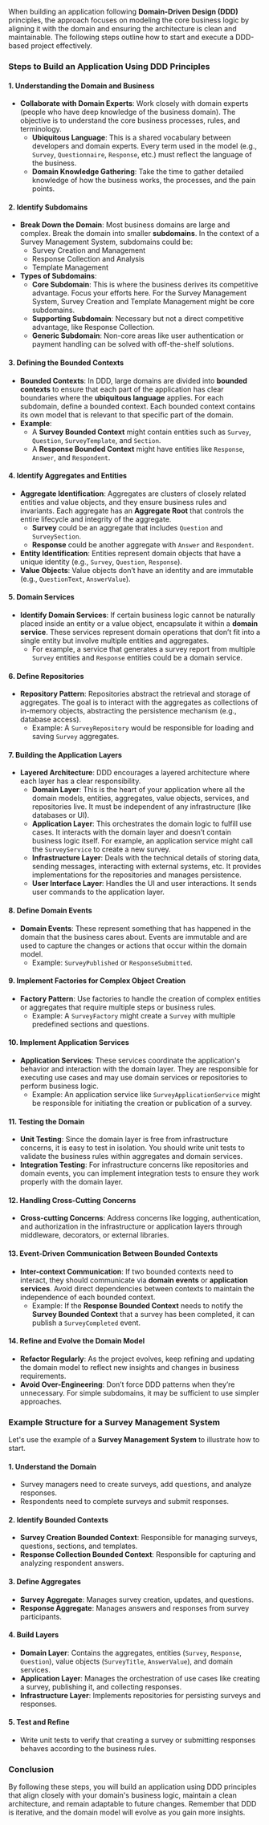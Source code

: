 When building an application following **Domain-Driven Design (DDD)** principles, the approach focuses on modeling the core business logic by aligning it with the domain and ensuring the architecture is clean and maintainable. The following steps outline how to start and execute a DDD-based project effectively.

### **Steps to Build an Application Using DDD Principles**

#### **1. Understanding the Domain and Business**
   - **Collaborate with Domain Experts**: 
     Work closely with domain experts (people who have deep knowledge of the business domain). The objective is to understand the core business processes, rules, and terminology. 
     - **Ubiquitous Language**: This is a shared vocabulary between developers and domain experts. Every term used in the model (e.g., `Survey`, `Questionnaire`, `Response`, etc.) must reflect the language of the business.
     - **Domain Knowledge Gathering**: Take the time to gather detailed knowledge of how the business works, the processes, and the pain points.
     
#### **2. Identify Subdomains**
   - **Break Down the Domain**: Most business domains are large and complex. Break the domain into smaller **subdomains**. In the context of a Survey Management System, subdomains could be:
     - Survey Creation and Management
     - Response Collection and Analysis
     - Template Management
   - **Types of Subdomains**:
     - **Core Subdomain**: This is where the business derives its competitive advantage. Focus your efforts here. For the Survey Management System, Survey Creation and Template Management might be core subdomains.
     - **Supporting Subdomain**: Necessary but not a direct competitive advantage, like Response Collection.
     - **Generic Subdomain**: Non-core areas like user authentication or payment handling can be solved with off-the-shelf solutions.

#### **3. Defining the Bounded Contexts**
   - **Bounded Contexts**: In DDD, large domains are divided into **bounded contexts** to ensure that each part of the application has clear boundaries where the **ubiquitous language** applies. For each subdomain, define a bounded context. Each bounded context contains its own model that is relevant to that specific part of the domain.
   - **Example**:
     - A **Survey Bounded Context** might contain entities such as `Survey`, `Question`, `SurveyTemplate`, and `Section`.
     - A **Response Bounded Context** might have entities like `Response`, `Answer`, and `Respondent`.

#### **4. Identify Aggregates and Entities**
   - **Aggregate Identification**: Aggregates are clusters of closely related entities and value objects, and they ensure business rules and invariants. Each aggregate has an **Aggregate Root** that controls the entire lifecycle and integrity of the aggregate.
     - **Survey** could be an aggregate that includes `Question` and `SurveySection`.
     - **Response** could be another aggregate with `Answer` and `Respondent`.
   - **Entity Identification**: Entities represent domain objects that have a unique identity (e.g., `Survey`, `Question`, `Response`).
   - **Value Objects**: Value objects don’t have an identity and are immutable (e.g., `QuestionText`, `AnswerValue`).

#### **5. Domain Services**
   - **Identify Domain Services**: If certain business logic cannot be naturally placed inside an entity or a value object, encapsulate it within a **domain service**. These services represent domain operations that don’t fit into a single entity but involve multiple entities and aggregates.
     - For example, a service that generates a survey report from multiple `Survey` entities and `Response` entities could be a domain service.

#### **6. Define Repositories**
   - **Repository Pattern**: Repositories abstract the retrieval and storage of aggregates. The goal is to interact with the aggregates as collections of in-memory objects, abstracting the persistence mechanism (e.g., database access).
     - Example: A `SurveyRepository` would be responsible for loading and saving `Survey` aggregates.

#### **7. Building the Application Layers**
   - **Layered Architecture**: DDD encourages a layered architecture where each layer has a clear responsibility.
     - **Domain Layer**: This is the heart of your application where all the domain models, entities, aggregates, value objects, services, and repositories live. It must be independent of any infrastructure (like databases or UI).
     - **Application Layer**: This orchestrates the domain logic to fulfill use cases. It interacts with the domain layer and doesn’t contain business logic itself. For example, an application service might call the `SurveyService` to create a new survey.
     - **Infrastructure Layer**: Deals with the technical details of storing data, sending messages, interacting with external systems, etc. It provides implementations for the repositories and manages persistence.
     - **User Interface Layer**: Handles the UI and user interactions. It sends user commands to the application layer.

#### **8. Define Domain Events**
   - **Domain Events**: These represent something that has happened in the domain that the business cares about. Events are immutable and are used to capture the changes or actions that occur within the domain model.
     - Example: `SurveyPublished` or `ResponseSubmitted`.

#### **9. Implement Factories for Complex Object Creation**
   - **Factory Pattern**: Use factories to handle the creation of complex entities or aggregates that require multiple steps or business rules.
     - Example: A `SurveyFactory` might create a `Survey` with multiple predefined sections and questions.

#### **10. Implement Application Services**
   - **Application Services**: These services coordinate the application's behavior and interaction with the domain layer. They are responsible for executing use cases and may use domain services or repositories to perform business logic.
     - Example: An application service like `SurveyApplicationService` might be responsible for initiating the creation or publication of a survey.

#### **11. Testing the Domain**
   - **Unit Testing**: Since the domain layer is free from infrastructure concerns, it is easy to test in isolation. You should write unit tests to validate the business rules within aggregates and domain services.
   - **Integration Testing**: For infrastructure concerns like repositories and domain events, you can implement integration tests to ensure they work properly with the domain layer.

#### **12. Handling Cross-Cutting Concerns**
   - **Cross-cutting Concerns**: Address concerns like logging, authentication, and authorization in the infrastructure or application layers through middleware, decorators, or external libraries.

#### **13. Event-Driven Communication Between Bounded Contexts**
   - **Inter-context Communication**: If two bounded contexts need to interact, they should communicate via **domain events** or **application services**. Avoid direct dependencies between contexts to maintain the independence of each bounded context.
     - Example: If the **Response Bounded Context** needs to notify the **Survey Bounded Context** that a survey has been completed, it can publish a `SurveyCompleted` event.

#### **14. Refine and Evolve the Domain Model**
   - **Refactor Regularly**: As the project evolves, keep refining and updating the domain model to reflect new insights and changes in business requirements.
   - **Avoid Over-Engineering**: Don’t force DDD patterns when they’re unnecessary. For simple subdomains, it may be sufficient to use simpler approaches.

### **Example Structure for a Survey Management System**
Let's use the example of a **Survey Management System** to illustrate how to start.

#### **1. Understand the Domain**
   - Survey managers need to create surveys, add questions, and analyze responses.
   - Respondents need to complete surveys and submit responses.

#### **2. Identify Bounded Contexts**
   - **Survey Creation Bounded Context**: Responsible for managing surveys, questions, sections, and templates.
   - **Response Collection Bounded Context**: Responsible for capturing and analyzing respondent answers.

#### **3. Define Aggregates**
   - **Survey Aggregate**: Manages survey creation, updates, and questions.
   - **Response Aggregate**: Manages answers and responses from survey participants.

#### **4. Build Layers**
   - **Domain Layer**: Contains the aggregates, entities (`Survey`, `Response`, `Question`), value objects (`SurveyTitle`, `AnswerValue`), and domain services.
   - **Application Layer**: Manages the orchestration of use cases like creating a survey, publishing it, and collecting responses.
   - **Infrastructure Layer**: Implements repositories for persisting surveys and responses.

#### **5. Test and Refine**
   - Write unit tests to verify that creating a survey or submitting responses behaves according to the business rules.

### **Conclusion**
By following these steps, you will build an application using DDD principles that align closely with your domain's business logic, maintain a clean architecture, and remain adaptable to future changes. Remember that DDD is iterative, and the domain model will evolve as you gain more insights.